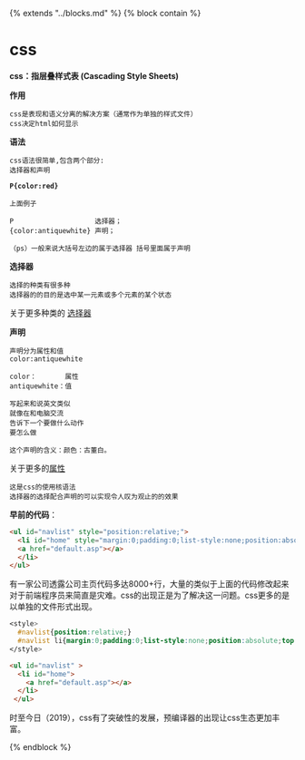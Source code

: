 

{%  extends "../blocks.md"  %}
{%  block contain  %}

# css
**css：指层叠样式表 (Cascading Style Sheets)**



**作用**

```
css是表现和语义分离的解决方案（通常作为单独的样式文件）
css决定html如何显示
```



**语法**

```
css语法很简单,包含两个部分:
选择器和声明
```



**`P{color:red}`**

```
上面例子

P                    选择器；
{color:antiquewhite} 声明；

（ps）一般来说大括号左边的属于选择器 括号里面属于声明
```



**选择器**

```
选择的种类有很多种
选择器的的目的是选中某一元素或多个元素的某个状态
```

关于更多种类的 [选择器](https://developer.mozilla.org/zh-CN/docs/Web/CSS)



**声明**

```
声明分为属性和值
color:antiquewhite

color：       属性
antiquewhite：值

写起来和说英文类似
就像在和电脑交流
告诉下一个要做什么动作
要怎么做

这个声明的含义：颜色：古董白。

```

关于更多的[属性](https://developer.mozilla.org/zh-CN/docs/Web/CSS)

```
这是css的使用核语法
选择器的选择配合声明的可以实现令人叹为观止的的效果
```



**早前的代码**：

```html
<ul id="navlist" style="position:relative;">
  <li id="home" style="margin:0;padding:0;list-style:none;position:absolute;top:0;">
  <a href="default.asp"></a>
  </li>
</ul>
```

有一家公司透露公司主页代码多达8000+行，大量的类似于上面的代码修改起来对于前端程序员来简直是灾难。css的出现正是为了解决这一问题。css更多的是以单独的文件形式出现。

```css
<style>
  #navlist{position:relative;}
  #navlist li{margin:0;padding:0;list-style:none;position:absolute;top:0;}
</style>
```



```html
<ul id="navlist" >
  <li id="home">
  	<a href="default.asp"></a>
  </li>
 </ul>
```



时至今日（2019），css有了突破性的发展，预编译器的出现让css生态更加丰富。



{%  endblock  %}